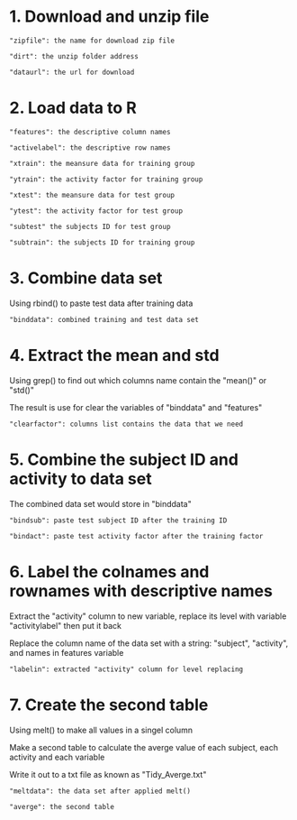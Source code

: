 # 1. Download and unzip file

	"zipfile": the name for download zip file

	"dirt": the unzip folder address 

	"dataurl": the url for download


# 2. Load data to R
  
	"features": the descriptive column names
  
	"activelabel": the descriptive row names
  
	"xtrain": the meansure data for training group
  
	"ytrain": the activity factor for training group
  
	"xtest": the meansure data for test group
  
	"ytest": the activity factor for test group
  
	"subtest" the subjects ID for test group
  
	"subtrain": the subjects ID for training group
  
  
# 3. Combine data set
    
  Using rbind() to paste test data after training data
  
	"binddata": combined training and test data set
  
  
# 4. Extract the mean and std
  
  Using grep() to find out which columns name contain the "mean()" or "std()"

  The result is use for clear the variables of "binddata" and "features"
  
	"clearfactor": columns list contains the data that we need
	

# 5. Combine the subject ID and activity to data set

 The combined data set would store in "binddata"
 
	"bindsub": paste test subject ID after the training ID
	
	"bindact": paste test activity factor after the training factor
	

# 6. Label the colnames and rownames with descriptive names

 Extract the "activity" column to new variable, replace its level with variable "activitylabel" then put it back 

 Replace the column name of the data set with a string: "subject", "activity", and names in features variable
 
	"labelin": extracted "activity" column for level replacing
	
	
# 7. Create the second table

 Using melt() to make all values in a singel column 

 Make a second table to calculate the averge value of each subject, each activity and each variable

 Write it out to a txt file as known as "Tidy_Averge.txt"
 
 	"meltdata": the data set after applied melt()
	
	"averge": the second table
	
